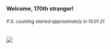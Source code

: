 #### Welcome, 170th stranger!

###### <sup>P.S. counting started approximately in 10.01.21</sup>

<img src="https://kraftwerk28.pp.ua/vcnt.png"></img>
